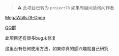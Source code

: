 > ⚠ 此项目已转为 `project78`
> 如果有疑问请询问作者

[MegaWalls78-Open](https://github.com/sucj/MegaWalls78-Open)

[QQ群](https://qm.qq.com/q/jT3SC3MP7i)

此项目还有很多bug未修复

这里没有任何使用方法，如果你真的感兴趣就自己研究
